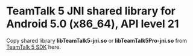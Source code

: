 # TeamTalk 5 JNI shared library for Android 5.0 (x86_64), API level 21

Copy shared library **libTeamTalk5-jni.so** or
**libTeamTalk5Pro-jni.so** from [TeamTalk 5
SDK](http://bearware.dk/?page_id=419) here.
